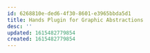 ```yaml
---
id: 6268810e-ded6-4f30-8601-e3965bbda5d1
title: Hands Plugin for Graphic Abstractions
desc: ''
updated: 1615482779854
created: 1615482779854
---
```



